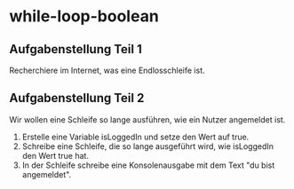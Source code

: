 # while-loop-boolean

## Aufgabenstellung Teil 1
Recherchiere im Internet, was eine Endlosschleife ist.

## Aufgabenstellung Teil 2
Wir wollen eine Schleife so lange ausführen, wie ein Nutzer angemeldet ist.
1. Erstelle eine Variable isLoggedIn und setze den Wert auf true.
2. Schreibe eine Schleife, die so lange ausgeführt wird, wie isLoggedIn den Wert true hat.
3. In der Schleife schreibe eine Konsolenausgabe mit dem Text "du bist angemeldet".
